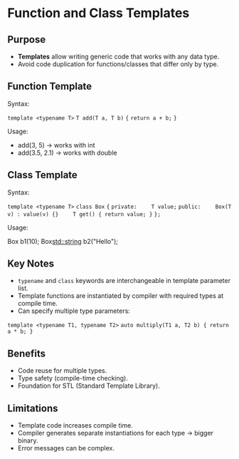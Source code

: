 # Function and Class Templates

## Purpose
- **Templates** allow writing generic code that works with any data type.
- Avoid code duplication for functions/classes that differ only by type.

## Function Template

Syntax:

`template <typename T>`
`T add(T a, T b)`
`{`
    `return a + b;`
`}`

Usage:
- add(3, 5) → works with int
- add(3.5, 2.1) → works with double

## Class Template

Syntax:

`template <typename T>`
`class Box`
`{`
`private:`
`    T value;`
`public:`
`    Box(T v) : value(v) {}`
`    T get() { return value; }`
`};`

Usage:

Box<int> b1(10);
Box<std::string> b2("Hello");

## Key Notes
- `typename` and `class` keywords are interchangeable in template parameter list.
- Template functions are instantiated by compiler with required types at compile time.
- Can specify multiple type parameters:

`template <typename T1, typename T2>`
`auto multiply(T1 a, T2 b) { return a * b; }`

## Benefits
- Code reuse for multiple types.
- Type safety (compile-time checking).
- Foundation for STL (Standard Template Library).

## Limitations
- Template code increases compile time.
- Compiler generates separate instantiations for each type → bigger binary.
- Error messages can be complex.
